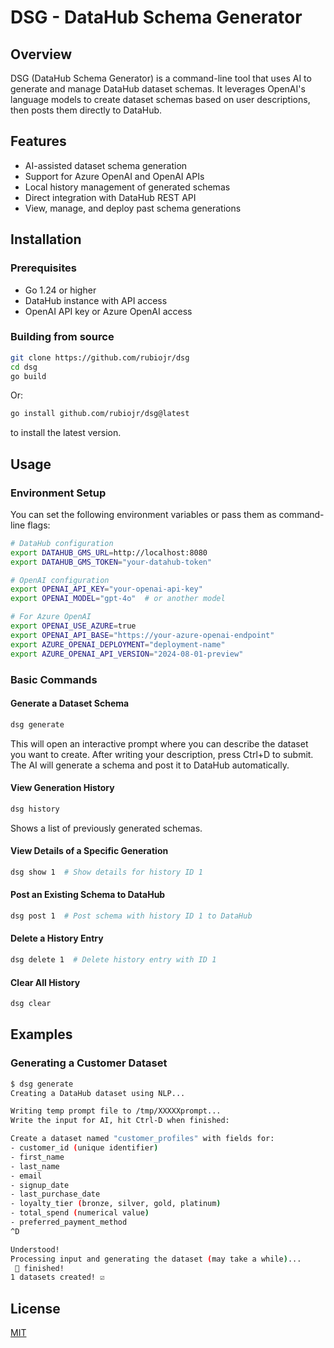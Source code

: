 # DSG - DataHub Schema Generator

## Overview

DSG (DataHub Schema Generator) is a command-line tool that uses AI to generate and manage DataHub dataset schemas. It leverages OpenAI's language models to create dataset schemas based on user descriptions, then posts them directly to DataHub.

## Features

- AI-assisted dataset schema generation
- Support for Azure OpenAI and OpenAI APIs
- Local history management of generated schemas
- Direct integration with DataHub REST API
- View, manage, and deploy past schema generations

## Installation

### Prerequisites

- Go 1.24 or higher
- DataHub instance with API access
- OpenAI API key or Azure OpenAI access

### Building from source

```bash
git clone https://github.com/rubiojr/dsg
cd dsg
go build
```

Or:

```bash
go install github.com/rubiojr/dsg@latest
```

to install the latest version.

## Usage

### Environment Setup

You can set the following environment variables or pass them as command-line flags:

```bash
# DataHub configuration
export DATAHUB_GMS_URL=http://localhost:8080
export DATAHUB_GMS_TOKEN="your-datahub-token"

# OpenAI configuration
export OPENAI_API_KEY="your-openai-api-key"
export OPENAI_MODEL="gpt-4o"  # or another model

# For Azure OpenAI
export OPENAI_USE_AZURE=true
export OPENAI_API_BASE="https://your-azure-openai-endpoint"
export AZURE_OPENAI_DEPLOYMENT="deployment-name"
export AZURE_OPENAI_API_VERSION="2024-08-01-preview"
```

### Basic Commands

#### Generate a Dataset Schema

```bash
dsg generate
```

This will open an interactive prompt where you can describe the dataset you want to create. After writing your description, press Ctrl+D to submit. The AI will generate a schema and post it to DataHub automatically.

#### View Generation History

```bash
dsg history
```

Shows a list of previously generated schemas.

#### View Details of a Specific Generation

```bash
dsg show 1  # Show details for history ID 1
```

#### Post an Existing Schema to DataHub

```bash
dsg post 1  # Post schema with history ID 1 to DataHub
```

#### Delete a History Entry

```bash
dsg delete 1  # Delete history entry with ID 1
```

#### Clear All History

```bash
dsg clear
```

## Examples

### Generating a Customer Dataset

```bash
$ dsg generate
Creating a DataHub dataset using NLP...

Writing temp prompt file to /tmp/XXXXXprompt...
Write the input for AI, hit Ctrl-D when finished:

Create a dataset named "customer_profiles" with fields for:
- customer_id (unique identifier)
- first_name
- last_name
- email
- signup_date
- last_purchase_date
- loyalty_tier (bronze, silver, gold, platinum)
- total_spend (numerical value)
- preferred_payment_method
^D

Understood!
Processing input and generating the dataset (may take a while)...
 🤖 finished!
1 datasets created! ☑
```

## License

[MIT](/LICENSE)
